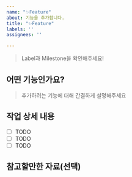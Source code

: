 ```yaml
---
name: "✨Feature"
about: 기능을 추가합니다.
title: "✨Feature"
labels: ''
assignees: ''

---
```


> Label과 Milestone을 확인해주세요!

## 어떤 기능인가요?

> 추가하려는 기능에 대해 간결하게 설명해주세요

## 작업 상세 내용

- [ ] TODO
- [ ] TODO
- [ ] TODO

## 참고할만한 자료(선택)
